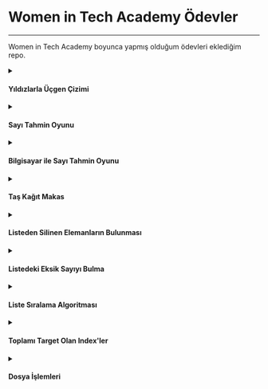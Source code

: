 # Women in Tech Academy Ödevler

---

Women in Tech Academy boyunca yapmış olduğum ödevleri eklediğim repo.

<details>
<summary>

#### Yıldızlarla Üçgen Çizimi

</summary>
  
##### [Kod](1-yildizlarla_ucgen_cizimi.ipynb)

![gif](https://media.giphy.com/media/eGO8AfEHjNKKNOPCrl/giphy.gif)

</details>

<details>
<summary>

#### Sayı Tahmin Oyunu

</summary>

##### [Kod](2-sayi_tahmin_oyunu.ipynb)

![gif](https://media.giphy.com/media/4EFs2Z5VPSthcfhwLn/giphy.gif)

</details>

<details>
<summary>

#### Bilgisayar ile Sayı Tahmin Oyunu

</summary>

##### [Kod](3-sayi_tahmin_bilgisayar.ipynb) 

![gif](https://media.giphy.com/media/3oKIPs1EVbbNZYq7EA/giphy.gif)

</details>

<details>
<summary>

#### Taş Kağıt Makas

</summary>

##### [Kod](4-tas_kagit_makas.ipynb)

![gif](https://media.giphy.com/media/gZ5jPakg02sujkkkg5/giphy.gif)

</details>

<details>
<summary>

#### Listeden Silinen Elemanların Bulunması

</summary>

##### [Kod](5-listeden_silinenleri_bulma.ipynb) 

![gif](https://media.giphy.com/media/P1i1JsW2nNoBkn8xbb/giphy.gif)

</details>

<details>
<summary>

#### Listedeki Eksik Sayıyı Bulma

</summary>

##### [Kod](6-eksik_sayiyi_bulma.ipynb) 

![gif](https://media.giphy.com/media/NS7gPxeumewkWDOIxi/giphy.gif)

</details>

<details>
<summary>

#### Liste Sıralama Algoritması

</summary>

##### [Kod](7-liste_siralama_algoritmasi.ipynb) 

![gif](https://media.giphy.com/media/irIRA0HQCQiTiIMMNm/giphy.gif)

</details>

<details>
<summary>

#### Toplamı Target Olan Index'ler

</summary>

##### [Kod](8-toplami_target_indexler.ipynb) 

![gif](https://media.giphy.com/media/dUWHHcbfUnJ8bZDiz0/giphy.gif)

</details>

<details>
<summary>

#### Dosya İşlemleri

</summary>

##### [Kod](dosya_odev.ipynb/) 

![gif](https://media.giphy.com/media/dUWHHcbfUnJ8bZDiz0/giphy.gif)

</details>
